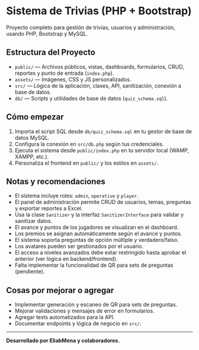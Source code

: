 
# Sistema de Trivias (PHP + Bootstrap)

Proyecto completo para gestión de trivias, usuarios y administración, usando PHP, Bootstrap y MySQL.

## Estructura del Proyecto

- `public/` — Archivos públicos, vistas, dashboards, formularios, CRUD, reportes y punto de entrada (`index.php`).
- `assets/` — Imágenes, CSS y JS personalizados.
- `src/` — Lógica de la aplicación, clases, API, sanitización, conexión a base de datos.
- `db/` — Scripts y utilidades de base de datos (`quiz_schema.sql`).

## Cómo empezar
1. Importa el script SQL desde `db/quiz_schema.sql` en tu gestor de base de datos MySQL.
2. Configura la conexión en `src/db.php` según tus credenciales.
3. Ejecuta el sistema desde `public/index.php` en tu servidor local (WAMP, XAMPP, etc.).
4. Personaliza el frontend en `public/` y los estilos en `assets/`.

## Notas y recomendaciones
- El sistema incluye roles: `admin`, `operative` y `player`.
- El panel de administración permite CRUD de usuarios, temas, preguntas y exportar reportes a Excel.
- Usa la clase `Sanitizer` y la interfaz `SanitizerInterface` para validar y sanitizar datos.
- El avance y puntos de los jugadores se visualizan en el dashboard.
- Los premios se asignan automáticamente según el avance y puntos.
- El sistema soporta preguntas de opción múltiple y verdadero/falso.
- Los avatares pueden ser gestionados por el usuario.
- El acceso a niveles avanzados debe estar restringido hasta aprobar el anterior (ver lógica en backend/frontend).
- Falta implementar la funcionalidad de QR para sets de preguntas (pendiente).

## Cosas por mejorar o agregar
- Implementar generación y escaneo de QR para sets de preguntas.
- Mejorar validaciones y mensajes de error en formularios.
- Agregar tests automatizados para la API.
- Documentar endpoints y lógica de negocio en `src/`.

---
**Desarrollado por EliabMena y colaboradores.**
